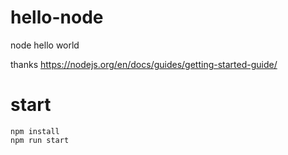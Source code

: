 # hello-node
node hello world


thanks https://nodejs.org/en/docs/guides/getting-started-guide/

# start
```
npm install
npm run start
```